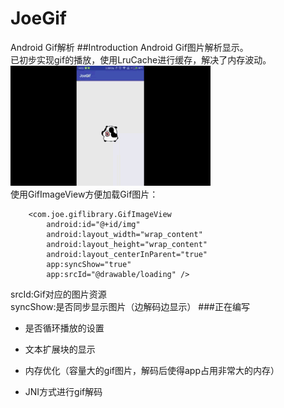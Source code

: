 # JoeGif
Android Gif解析
##Introduction
Android Gif图片解析显示。  
已初步实现gif的播放，使用LruCache进行缓存，解决了内存波动。  
![](https://github.com/1030310877/JoeGif/blob/master/gif/demo.gif)  
使用GifImageView方便加载Gif图片：
```
    <com.joe.giflibrary.GifImageView
        android:id="@+id/img"
        android:layout_width="wrap_content"
        android:layout_height="wrap_content"
        android:layout_centerInParent="true"
        app:syncShow="true"
        app:srcId="@drawable/loading" />
```
srcId:Gif对应的图片资源  
syncShow:是否同步显示图片（边解码边显示）
###正在编写
* 是否循环播放的设置
- 文本扩展块的显示  
* 内存优化（容量大的gif图片，解码后使得app占用非常大的内存）
- JNI方式进行gif解码
